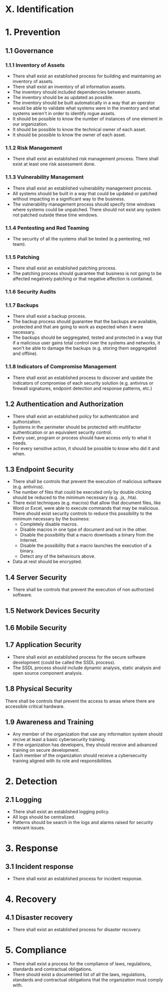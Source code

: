 # X. Identification
# 1. Prevention
## 1.1 Governance
### 1.1.1 Inventory of Assets
* There shall exist an established process for building and maintaining an inventory of assets.
* There shall exist an inventory of all information assets.
* The inventory should included dependencies between assets.
* The inventory should be as updated as possible.
* The inventory should be built automatically in a way that an operator would be able to validate what systems were in the inventory and what systems weren't in order to identify rogue assets.
* It should be possible to know the number of instances of one element in our organization.
* It should be possible to know the technical owner of each asset.
* It should be possible to know the owner of each asset.

### 1.1.2 Risk Management
* There shall exist an established risk management process. There shall exist at least one risk assessment done.

### 1.1.3 Vulnerability Management
* There shall exist an established vulnerability management process.
* All systems should be built in a way that could be updated or patched without impacting in a significant way to the business.
* The vulnerability management process should specify time windows where systems could be unpatched. There should not exist any system not patched outside these time windows.

### 1.1.4 Pentesting and Red Teaming
* The security of all the systems shall be tested (e.g pentesting, red team).

### 1.1.5 Patching
* There shall exist an established patching process.
* The patching process should guarantee that business is not going to be affected negatively patching or that negative affection is contained.

### 1.1.6 Security Audits
### 1.1.7 Backups
* There shall exist a backup process.
* The backup process should guarantee that the backups are available, protected and that are going to work as expected when it were necessary.
* The backups should be seggregated, tested and protected in a way that if a malicious user gains total control over the systems and networks, it won't be able to damage the backups (e.g. storing them seggregated and offline).

### 1.1.8 Indicators of Compromise Management
* There shall exist an established process to discover and update the indicators of compromise of each security solution (e.g. antivirus or firewall signatures, endpoint detection and response patterns, etc.)

## 1.2 Authentication and Authorization
* There shall exist an established policy for authentication and authorization.
* Systems in the perimeter should be protected with multifactor authentication or an equivalent security control.
* Every user, program or process should have access only to what it needs.
* For every sensitive action, it should be possible to know who did it and when.

## 1.3 Endpoint Security
* There shall be controls that prevent the execution of malicious software (e.g. antivirus).
* The number of files that could be executed only by double clicking should be reduced to the minimum necessary (e.g. .js, .hta).
* There exist techniques (e.g. macros) that allow that document files, like Word or Excel, were able to execute commands that may be malicious. There should exist security controls to reduce this possibility to the minimum necessary by the business:
  * Completely disable macros.
  * Disable macros in one type of document and not in the other.
  * Disable the possibility that a macro downloads a binary from the Internet.
  * Disable the possibility that a macro launches the execution of a binary.
  * Detect any of the behaviours above.
* Data at rest should be encrypted.

## 1.4 Server Security
* There shall be controls that prevent the execution of non authorized software.

## 1.5 Network Devices Security
## 1.6 Mobile Security
## 1.7 Application Security
* There shall exist an established process for the secure software development (could be called the SSDL process).
* The SSDL process should include dynamic analysis, static analysis and open source component analysis.

## 1.8 Physical Security
There shall be controls that prevent the access to areas where there are accessible critical hardware.

## 1.9 Awareness and Training
* Any member of the organization that use any information system should recive at least a basic cybersecurity training.
* If the organization has developers, they should receive and advanced training on secure development.
* Each member of the organization should receive a cybersecurity training aligned with its role and responsibilities.

# 2. Detection
## 2.1 Logging
* There shall exist an established logging policy.
* All logs should be centralized.
* Patterns should be search in the logs and alarms raised for security relevant issues.

# 3. Response
## 3.1 Incident response
* There shall exist an established process for incident response.

# 4. Recovery
## 4.1 Disaster recovery
* There shall exist an established process for disaster recovery.

# 5. Compliance
* There shall exist a process for the compliance of laws, regulations, standards and contractual obligations.
* There should exist a documented list of all the laws, regulations, standards and contractual obligations that the organization must comply with.